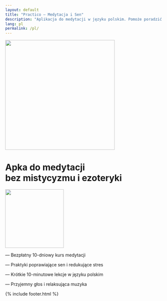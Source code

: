 ```yaml
---
layout: default
title: "Practico — Medytacja i Sen"
description: "Aplikacja do medytacji w języku polskim. Pomoże poradzić sobie ze stresem, poprawi sen i produktywność. Darmowy kurs i krótkie sesje trwające 10 minut bez ezoteryki."
lang: pl
permalink: /pl/
---
```


<div class="first-screen-2">
  <div class="content">
    <div class="first-screen-wrapper">
      <div class="main-row">
        <div class="desktop-block"><img src="{{ site.baseurl }}/assets/images/Group-42x.png" width="350" sizes="(max-width: 767px) 100vw, (max-width: 991px) 275px, 350px" srcset="{{ site.baseurl }}/assets/images/Group-42x-p-500.png 500w, {{ site.baseurl }}/assets/images/Group-42x.png 704w" alt="" class="phone-img"></div>
        <div class="main-col">
          <h1 class="h1">Apka do medytacji<br>bez mistycyzmu i ezoteryki</h1>
          <div class="mob-row">
            <div class="mobile-block"><img src="{{ site.baseurl }}/assets/images/Group-42x.png" width="187" sizes="(max-width: 479px) 402px, (max-width: 767px) 275px, 100vw" srcset="{{ site.baseurl }}/assets/images/Group-42x-p-500.png 500w, {{ site.baseurl }}/assets/images/Group-42x.png 704w" alt="" class="phone-img"></div>
            <div class="main-col2">
              <div class="main-list">
                <p class="main-par"><span class="li-mark">—</span> <span class="li-text">Bezpłatny 10-dniowy kurs medytacji</span></p>
                <p class="main-par"><span class="li-mark">—</span> <span class="li-text">Praktyki poprawiające sen i redukujące stres</span></p>
                <p class="main-par"><span class="li-mark">—</span> <span class="li-text">Krótkie 10-minutowe lekcje w języku polskim</span></p>
                <p class="main-par"><span class="li-mark">—</span> <span class="li-text">Przyjemny głos i relaksująca muzyka</span></p>
              </div>
              <div class="store-btn-block">
                <a id="button-top" href="https://apps.apple.com/pl/app/praktika-medytacja-i-sen/id1467786415?l=pl" target="_blank" class="store-btn mb0 pl w-inline-block"></a>
                <a id="button-top" href="https://play.google.com/store/apps/details?id=com.praktika.app" target="_blank" class="store-btn mb0 gp-pl w-inline-block"></a>
              </div>
            </div>
          </div>
        </div>
      </div>
    </div>
  </div>
</div>

{% include footer.html %}

